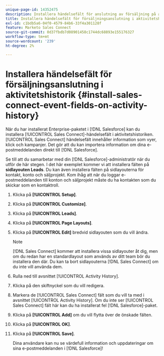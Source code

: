 ```yaml
---
unique-page-id: 14352475
description: Installera händelsefält för anslutning av försäljning på aktivitetshistorik - Marketo Docs - produktdokumentation
title: Installera händelsefält för försäljningsanslutning i aktivitetshistorik
exl-id: c1bdb5a6-04f0-4579-84b6-33f4a301128f
feature: Marketo Sales Connect
source-git-commit: 0d37fbdb7d08901458c1744dc68893e155176327
workflow-type: tm+mt
source-wordcount: '239'
ht-degree: 2%

---
```


# Installera händelsefält för försäljningsanslutning i aktivitetshistorik {#install-sales-connect-event-fields-on-activity-history}

När du har installerat Enterprise-paketet i [!DNL Salesforce] kan du installera [!UICONTROL Sales Connect]-händelsefält i aktivitetshistoriken. [!UICONTROL Sales Connect] händelsefält innehåller information som vyer, klick och kampanjer. Det gör att du kan importera information om dina e-postmeddelanden direkt till [!DNL Salesforce].

Se till att du samarbetar med din [!DNL Salesforce]-administratör när du utför de här stegen. I det här exemplet kommer vi att installera fälten på **sidlayouten Leads**. Du kan även installera fälten på sidlayouterna för kontakt, konto och säljprojekt. Kom ihåg att när du loggar e-postmeddelanden till konton och säljprojekt måste du ha kontakten som du skickar som en kontaktroll.

1. Klicka på **[!UICONTROL Setup]**.
1. Klicka på **[!UICONTROL Customize]**.
1. Klicka på **[!UICONTROL Leads]**.
1. Klicka på **[!UICONTROL Page Layouts]**.
1. Klicka på **[!UICONTROL Edit]** bredvid sidlayouten som du vill ändra.

   >[!NOTE]
   >
   >[!DNL Sales Connect] kommer att installera vissa sidlayouter åt dig, men om du redan har en standardlayout som används av ditt team bör du installera den där. Du kan ta bort sidlayouterna [!DNL Sales Connect] om du inte vill använda dem.

1. Rulla ned till avsnittet [!UICONTROL Activity History].
1. Klicka på den skiftnyckel som du vill redigera.
1. Markera de [!UICONTROL Sales Connect] fält som du vill ta med i avsnittet [!UICONTROL Activity History]. Om du inte ser [!UICONTROL Sales Connect] fält här kan du ha installerat fel [!DNL Salesforce]-paket.
1. Klicka på **[!UICONTROL Add]** om du vill flytta över de önskade fälten.
1. Klicka på **[!UICONTROL OK]**.
1. Klicka på **[!UICONTROL Save]**.

   Dina användare kan nu se värdefull information och uppdateringar om sina e-postmeddelanden i [!DNL Salesforce]!
